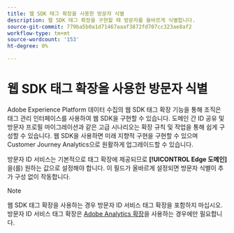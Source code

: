 ```yaml
---
title: 웹 SDK 태그 확장을 사용한 방문자 식별
description: 웹 SDK 태그 확장을 구현할 때 방문자를 올바르게 식별합니다.
source-git-commit: 779ba5b0a1d71467aaaf3872fd707cc323ae8af2
workflow-type: tm+mt
source-wordcount: '153'
ht-degree: 0%

---
```


# 웹 SDK 태그 확장을 사용한 방문자 식별

Adobe Experience Platform 데이터 수집의 웹 SDK 태그 확장 기능을 통해 조직은 태그 관리 인터페이스를 사용하여 웹 SDK을 구현할 수 있습니다. 도메인 간 ID 공유 및 방문자 프로필 마이그레이션과 같은 고급 시나리오는 확장 규칙 및 작업을 통해 쉽게 구성할 수 있습니다. 웹 SDK을 사용하면 미래 지향적 구현을 구현할 수 있으며 Customer Journey Analytics으로 원활하게 업그레이드할 수 있습니다.

방문자 ID 서비스는 기본적으로 태그 확장에 제공되므로 **[!UICONTROL Edge 도메인]**&#x200B;을(를) 원하는 값으로 설정해야 합니다. 이 필드가 올바르게 설정되면 방문자 식별이 추가 구성 없이 작동합니다.

>[!NOTE]
>
>웹 SDK 태그 확장을 사용하는 경우 방문자 ID 서비스 태그 확장을 포함하지 마십시오. 방문자 ID 서비스 태그 확장은 [Adobe Analytics 확장](analytics-extension.md)을 사용하는 경우에만 필요합니다.

